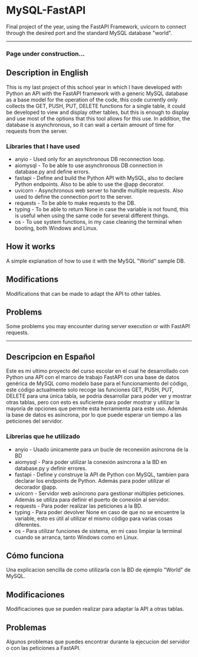 # MySQL-FastAPI

Final project of the year, using the FastAPI Framework, uvicorn to connect through the desired port and the standard MySQL database "world".

---
### Page under construction...

## Description in English
This is my last project of this school year in which I have developed with Python an API with the FastAPI framework with a generic MySQL database as a base model for the operation of the code, this code currently only collects the GET, PUSH, PUT, DELETE functions for a single table, it could be developed to view and display other tables, but this is enough to display and use most of the options that this tool allows for this use. In addition, the database is asynchronous, so it can wait a certain amount of time for requests from the server.

### Libraries that I have used
- anyio - Used only for an asynchronous DB reconnection loop.
- aiomysql - To be able to use asynchronous DB connection in database.py and define errors.
- fastapi - Define and build the Python API with MySQL, also to declare Python endpoints. Also to be able to use the @app decorator.
- uvicorn - Asynchronous web server to handle multiple requests. Also used to define the connection port to the server.
- requests - To be able to make requests to the DB.
- typing - To be able to return None in case the variable is not found, this is useful when using the same code for several different things.
- os - To use system functions, in my case cleaning the terminal when booting, both Windows and Linux.

## How it works
A simple explanation of how to use it with the MySQL "World" sample DB.

## Modifications
Modifications that can be made to adapt the API to other tables.

## Problems
Some problems you may encounter during server execution or with FastAPI requests.

---

## Descripcion en Español
Este es mi ultimo proyecto del curso escolar en el cual he desarrollado con Python una API con el marco de trabajo FastAPI con una base de datos genérica de MySQL como modelo base para el funcionamiento del código, este código actualmente solo recoge las funciones GET, PUSH, PUT, DELETE para una única tabla, se podría desarrollar para poder ver y mostrar otras tablas, pero con esto es suficiente para poder mostrar y utilizar la mayoría de opciones que permite esta herramienta para este uso. Además la base de datos es asíncrona, por lo que puede esperar un tiempo a las peticiones del servidor.

### Librerias que he utilizado
- anyio - Usado únicamente para un bucle de reconexión asíncrona de la BD
- aiomysql - Para poder utilizar la conexión asíncrona a la BD en database.py y definir errores.
- fastapi - Define y construye la API de Python con MySQL, tambien para declarar los endpoints de Python. Además para poder utilizar el decorador @app.
- uvicorn - Servidor web asíncrono para gestionar múltiples peticiones. Además se utiliza para  definir el puerto de conexión al servidor.
- requests - Para poder realizar las peticiones a la BD.
- typing - Para poder devolver None en caso de que no se encuentre la variable, esto es útil al utilizar el mismo código para varias cosas diferentes.
- os - Para utilizar funciones de sistema, en mi caso limpiar la terminal cuando se arranca, tanto Windows como en Linux.

## Cómo funciona
Una explicacion sencilla de como utilizarla con la BD de ejemplo "World" de MySQL.


## Modificaciones
Modificaciones que se pueden realizar para adaptar la API a otras tablas.

## Problemas
Algunos problemas que puedes encontrar durante la ejecucion del servidor o con las peticiones a FastAPI.

